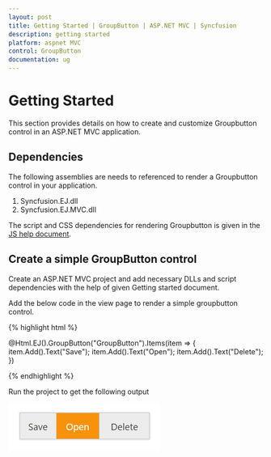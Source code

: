 ```yaml
---
layout: post
title: Getting Started | GroupButton | ASP.NET MVC | Syncfusion
description: getting started
platform: aspnet MVC
control: GroupButton
documentation: ug
---
```


# Getting Started

This section provides details on how to create and customize Groupbutton control in an ASP.NET MVC application.

## Dependencies

The following assemblies are needs to referenced to render a Groupbutton control in your application.

1. Syncfusion.EJ.dll
2. Syncfusion.EJ.MVC.dll

The script and CSS dependencies for rendering Groupbutton is given in the [JS help document](https://help.syncfusion.com/js/groupbutton/getting-started#a-new-html-document-and-required-codes).

## Create a simple GroupButton control

Create an ASP.NET MVC project and add necessary DLLs and script dependencies with the help of given Getting started document.

Add the below code in the view page to render a simple groupbutton control.

{% highlight html %}

 @Html.EJ().GroupButton("GroupButton").Items(item =>
{
item.Add().Text("Save");
item.Add().Text("Open");
item.Add().Text("Delete");
})

{% endhighlight %}

Run the project to get the following output

![](Getting-Started_images/grpbtn.png)

